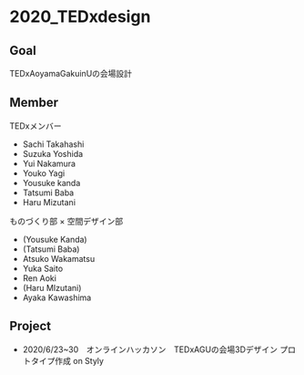 # 2020_TEDxdesign
## Goal
TEDxAoyamaGakuinUの会場設計

## Member 
 
TEDxメンバー
 * Sachi Takahashi
 * Suzuka Yoshida
 * Yui Nakamura
 * Youko Yagi
 * Yousuke kanda
 * Tatsumi Baba
 * Haru Mizutani

ものづくり部 × 空間デザイン部
 * (Yousuke Kanda)
 * (Tatsumi Baba)
 * Atsuko Wakamatsu
 * Yuka Saito
 * Ren Aoki
 * (Haru MIzutani)
 * Ayaka Kawashima
 
 ## Project
 * 2020/6/23~30　オンラインハッカソン　TEDxAGUの会場3Dデザイン プロトタイプ作成 on Styly
